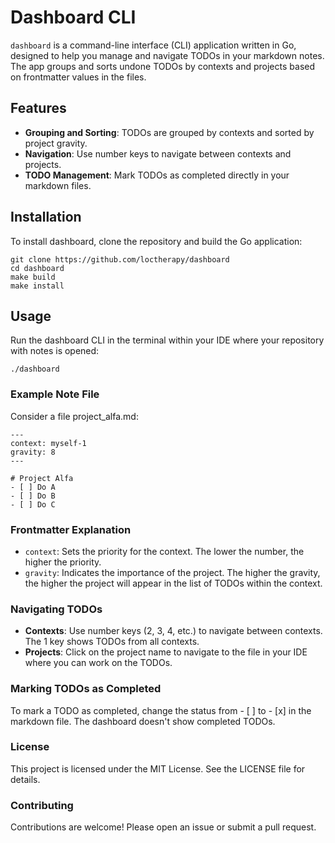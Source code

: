 # Dashboard CLI
`dashboard` is a command-line interface (CLI) application written in Go, designed to help you manage and navigate TODOs in your markdown notes. The app groups and sorts undone TODOs by contexts and projects based on frontmatter values in the files.

## Features
- **Grouping and Sorting**: TODOs are grouped by contexts and sorted by project gravity.
- **Navigation**: Use number keys to navigate between contexts and projects.
- **TODO Management**: Mark TODOs as completed directly in your markdown files.

## Installation
To install dashboard, clone the repository and build the Go application:
```
git clone https://github.com/loctherapy/dashboard
cd dashboard
make build
make install
```

## Usage
Run the dashboard CLI in the terminal within your IDE where your repository with notes is opened:
```
./dashboard
```

### Example Note File
Consider a file project_alfa.md:
```
---
context: myself-1
gravity: 8
---

# Project Alfa
- [ ] Do A
- [ ] Do B
- [ ] Do C
```

### Frontmatter Explanation
- `context`: Sets the priority for the context. The lower the number, the higher the priority.
- `gravity`: Indicates the importance of the project. The higher the gravity, the higher the project will appear in the list of TODOs within the context.

### Navigating TODOs
- **Contexts**: Use number keys (2, 3, 4, etc.) to navigate between contexts. The 1 key shows TODOs from all contexts.
- **Projects**: Click on the project name to navigate to the file in your IDE where you can work on the TODOs.

### Marking TODOs as Completed
To mark a TODO as completed, change the status from - [ ] to - [x] in the markdown file. The dashboard doesn't show completed TODOs.

### License
This project is licensed under the MIT License. See the LICENSE file for details.

### Contributing
Contributions are welcome! Please open an issue or submit a pull request.

